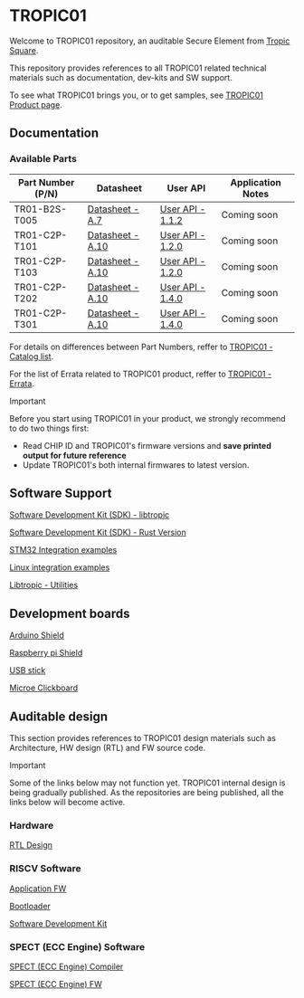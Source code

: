 # TROPIC01

Welcome to TROPIC01 repository, an auditable Secure Element from [Tropic Square](https://tropicsquare.com/).

This repository provides references to all TROPIC01 related technical materials such as documentation, dev-kits and SW support.

To see what TROPIC01 brings you, or to get samples, see [TROPIC01 Product page](https://tropicsquare.com/tropic01).

## Documentation

### Available Parts

| Part Number (P/N) | Datasheet                                                            |  User API                                                           |  Application Notes                     |
| ----------------- | -------------------------------------------------------------------- | ------------------------------------------------------------------- | -------------------------------------- |
| TR01-B2S-T005     |   [Datasheet - A.7](doc/TR01-B2S-T005/ODD_TR01_datasheet_vA_7.pdf)   | [User API - 1.1.2](doc/TR01-B2S-T005/ODU_TR01_user_api_v1_1_2.pdf)  | Coming soon                            |
| TR01-C2P-T101     |   [Datasheet - A.10](doc/TR01-C2P-T101/ODD_TR01_datasheet_vA_10.pdf) | [User API - 1.2.0](doc/TR01-C2P-T101/ODU_TR01_user_api_v1_2_0.pdf)  | Coming soon                            |
| TR01-C2P-T103     |   [Datasheet - A.10](doc/TR01-C2P-T103/ODD_TR01_datasheet_vA_10.pdf) | [User API - 1.2.0](doc/TR01-C2P-T103/ODU_TR01_user_api_v1_2_0.pdf)  | Coming soon                            |
| TR01-C2P-T202     |   [Datasheet - A.10](doc/TR01-C2P-T202/ODD_TR01_datasheet_vA_10.pdf) | [User API - 1.4.0](doc/TR01-C2P-T202/ODU_TR01_user_api_v1_4_0.pdf)  | Coming soon                            |
| TR01-C2P-T301     |   [Datasheet - A.10](doc/TR01-C2P-T301/ODD_TR01_datasheet_vA_10.pdf) | [User API - 1.4.0](doc/TR01-C2P-T301/ODU_TR01_user_api_v1_4_0.pdf)  | Coming soon                            |

For details on differences between Part Numbers, reffer to [TROPIC01 - Catalog list](doc/catalog_list/OD_TR01_catalog_list_0v3.pdf).

For the list of Errata related to TROPIC01 product, reffer to [TROPIC01 - Errata](https://tropic-ops.atlassian.net/wiki/external/MjRmZDY4ZWNlMTYzNGIwZWJkZGQwNzlhM2U5NWQzN2E).

> [!IMPORTANT]
 > Before you start using TROPIC01 in your product, we strongly recommend to do two things first:
 > * Read CHIP ID and TROPIC01's firmware versions and **save printed output for future reference**
 > * Update TROPIC01's both internal firmwares to latest version.

## Software Support

[Software Development Kit (SDK) - libtropic](https://github.com/tropicsquare/libtropic)

[Software Development Kit (SDK) - Rust Version](https://github.com/tropicsquare/libtropic-rs)

[STM32 Integration examples](https://github.com/tropicsquare/libtropic-stm32)

[Linux integration examples](https://github.com/tropicsquare/libtropic-linux)

[Libtropic - Utilities](https://github.com/tropicsquare/libtropic-util)


## Development boards

[Arduino Shield](http://github.com/tropicsquare/tropic01-arduino-shield-hw)

[Raspberry pi Shield](http://github.com/tropicsquare/tropic01-raspberrypi-shield-hw)

[USB stick](http://github.com/tropicsquare/tropic01-stm32u5-usb-devkit-hw)

[Microe Clickboard](https://github.com/tropicsquare/tropic01-mikroe-click-shield-hw)


## Auditable design

This section provides references to TROPIC01 design materials such as Architecture, HW design (RTL) and FW source code.

> [!IMPORTANT]  
> Some of the links below may not function yet. TROPIC01 internal design is being gradually published. As the repositories are being published, all the links below will become active.

### Hardware

[RTL Design](https://github.com/tropicsquare/tropic01-rtl)

### RISCV Software

[Application FW](https://github.com/tropicsquare/ts-tropic01-fw)

[Bootloader](https://github.com/tropicsquare/ts-tropic01-bootloader)

[Software Development Kit](https://github.com/tropicsquare/ts-sw-sdk)

### SPECT (ECC Engine) Software

[SPECT (ECC Engine) Compiler](https://github.com/tropicsquare/ts-spect-compiler)

[SPECT (ECC Engine) FW](https://github.com/tropicsquare/ts-spect-fw)


